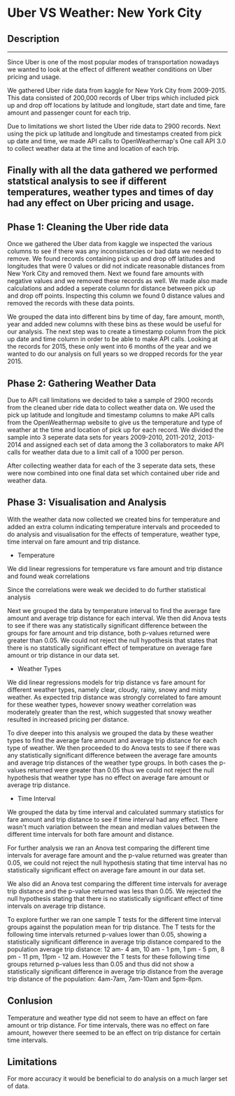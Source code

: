 # Uber VS Weather: New York City

## Description
---
Since Uber is one of the most popular modes of transportation nowadays we wanted to look at the effect of different weather conditions on Uber pricing and usage. 

We gathered Uber ride data from kaggle for New York City from 2009-2015. This data consisted of 200,000 records of Uber trips which included pick up and drop off locations by latitude and longitude, start date and time, fare amount and passenger count for each trip.

Due to limitations we short listed the Uber ride data to 2900 records. Next using the pick up latitude and longitude and timestamps created from pick up date and time, we made API calls to OpenWeathermap's One call API 3.0 to collect weather data at the time and location of each trip.

Finally with all the data gathered we performed statstical analysis to see if different temperatures, weather types and times of day had any effect on Uber pricing and usage.
---

## Phase 1: Cleaning the Uber ride data

Once we gathered the Uber data from kaggle we inspected the various columns to see if there was any inconsistancies or bad data we needed to remove. We found records containing pick up and drop off latitudes and longitudes that were 0 values or did not indicate reasonable distances from New York City and removed them. Next we found fare amounts with negative values and we removed these records as well. We made also made calculations and added a seperate column for distance between pick up and drop off points. Inspecting this column we found 0 distance values and removed the records with these data points.

We grouped the data into different bins by time of day, fare amount, month, year and added new columns with these bins as these would be useful for our analysis. The next step was to create a timestamp column from the pick up date and time column in order to be able to make API calls. Looking at the records for 2015, these only went into 6 months of the year and we wanted to do our analysis on full years so we dropped records for the year 2015.


## Phase 2: Gathering Weather Data

Due to API call limitations we decided to take a sample of 2900 records from the cleaned uber ride data to collect weather data on. We used the pick up latitude and longitude and timestamp columns to make API calls from the OpenWeathermap website to give us the temperature and type of weather at the time and location of pick up for each record. We divided the sample into 3 seperate data sets for years 2009-2010, 2011-2012, 2013-2014 and assigned each set of data among the 3 collaborators to make API calls for weather data due to a limit call of a 1000 per person.

After collecting weather data for each of the 3 seperate data sets, these were now combined into one final data set which contained uber ride and weather data.

## Phase 3: Visualisation and Analysis

With the weather data now collected we created bins for temperature and added an extra column indicating temperature intervals and proceeded to do analysis and visualisation for the effects of temperature, weather type, time interval on fare amount and trip distance.

- Temperature

We did linear regressions for temperature vs fare amount and trip distance and found weak correlations

Since the correlations were weak we decided to do further statistical analysis

Next we grouped the data by temperature interval to find the average fare amount and average trip distance for each interval. We then did Anova tests to see if there was any statistically significant difference between the groups for fare amount and trip distance, both p-values returned were greater than 0.05. We could not reject the null hypothesis that states that there is no statstically significant effect of temperature on average fare amount or trip distance in our data set.

- Weather Types

We did linear regressions models for trip distance vs fare amount for different weather types, namely clear, cloudy, rainy, snowy and misty weather. As expected trip distance was strongly correlated to fare amount for these weather types, however snowy weather correlation was moderately greater than the rest, which suggested that snowy weather resulted in increased pricing per distance.

To dive deeper into this analysis we grouped the data by these weather types to find the average fare amount and average trip distance for each type of weather. We then proceeded to do Anova tests to see if there was any statistically significant difference between the average fare amounts and average trip distances of the weather type groups. In both cases the p-values returned were greater than 0.05 thus we could not reject the null hypothesis that weather type has no effect on average fare amount or average trip distance.

- Time Interval

We grouped the data by time interval and calculated summary statistics for fare amount and trip distance to see if time interval had any effect. There wasn't much variation between the mean and median values between the different time intervals for both fare amount and distance.

For further analysis we ran an Anova test comparing the different time intervals for average fare amount and the p-value returned was greater than 0.05, we could not reject the null hypothesis stating that time interval has no statistically significant effect on average fare amount in our data set.

We also did an Anova test comparing the different time intervals for average trip distance and the p-value returned was less than 0.05. We rejected the null hypothesis stating that there is no statistically significant effect of time intervals on average trip distance.

To explore further we ran one sample T tests for the different time interval groups against the population mean for trip distance. The T tests for the following time intervals returned p-values lower than 0.05, showing a statistically significant difference in average trip distance compared to the population average trip distance: 12 am- 4 am, 10 am - 1 pm, 1 pm - 5 pm, 8 pm - 11 pm, 11pm - 12 am. However the T tests for these following time groups returned p-values less than 0.05 and thus did not show a statistically significant difference in average trip distance from the average trip distance of the population: 4am-7am, 7am-10am and 5pm-8pm.

## Conlusion

Temperature and weather type did not seem to have an effect on fare amount or trip distance. For time intervals, there was no effect on fare amount, however there seemed to be an effect on trip distance for certain time intervals.

## Limitations

For more accuracy it would be beneficial to do analysis on a much larger set of data.